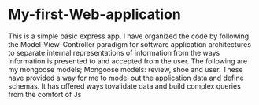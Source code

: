 # My-first-Web-application
This is a simple basic express app.
 I have organized the  code by following the Model-View-Controller paradigm for software application architectures to separate internal representations of information from the ways information is presented to and accepted from the user. The following are my  mongoose models;
 Mongoose models: review, shoe and user.  These have provided a way for me to model out the application data and define schemas. It has offered ways tovalidate data and build complex queries  from the comfort of Js
